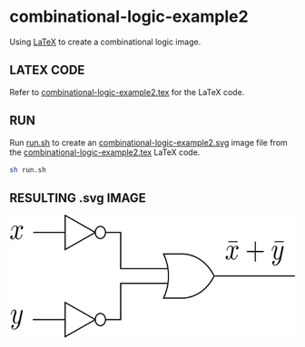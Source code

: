 # combinational-logic-example2

Using
[LaTeX](https://github.com/JeffDeCola/my-cheat-sheets/tree/master/software/development/languages/latex-cheat-sheet/)
to create a combinational logic image.

## LATEX CODE

Refer to
[combinational-logic-example2.tex](combinational-logic-example2.tex) 
for the LaTeX code.

## RUN

Run
[run.sh](run.sh)
to create an
[combinational-logic-example2.svg](combinational-logic-example2.svg)
image file from the
[combinational-logic-example2.tex](combinational-logic-example2.tex)
LaTeX code.

```bash
sh run.sh
```

## RESULTING .svg IMAGE

<p align="center">
    <img src="combinational-logic-example2.svg"
    align="middle"
</p>
